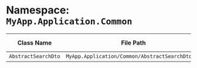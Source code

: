 # Namespace: `MyApp.Application.Common`

| Class Name | File Path | Inherits From |
|------------|-----------|---------------|
| `AbstractSearchDto` | `MyApp.Application/Common/AbstractSearchDto.cs` | N/A |

